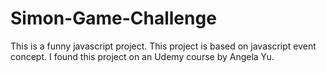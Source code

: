 # Simon-Game-Challenge

This is a funny javascript project. This project is based on javascript event concept. I found this project on an Udemy course by Angela Yu.
